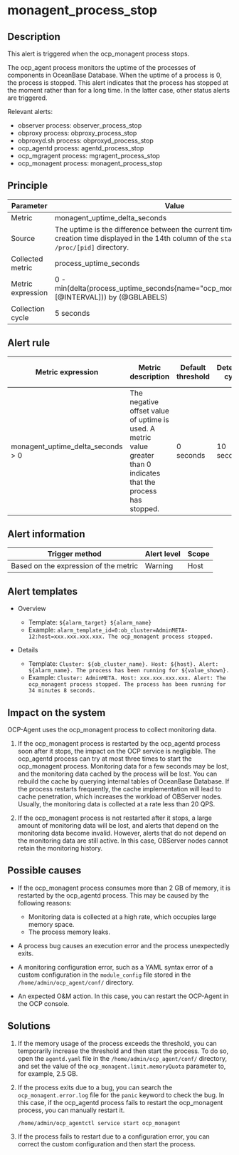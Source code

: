 # monagent_process_stop

## Description

This alert is triggered when the ocp_monagent process stops.

The ocp_agent process monitors the uptime of the processes of components in OceanBase Database. When the uptime of a process is 0, the process is stopped. This alert indicates that the process has stopped at the moment rather than for a long time. In the latter case, other status alerts are triggered.

Relevant alerts:

* observer process: observer_process_stop
* obproxy process: obproxy_process_stop
* obproxyd.sh process: obproxyd_process_stop
* ocp_agentd process: agentd_process_stop
* ocp_mgragent process: mgragent_process_stop
* ocp_monagent process: monagent_process_stop

## Principle

| Parameter | Value |
|--------|---------------------------------|
| Metric | monagent_uptime_delta_seconds |
| Source | The uptime is the difference between the current time and the process creation time displayed in the 14th column of the `stat` file in the `/proc/[pid]` directory.  |
| Collected metric | process_uptime_seconds |
| Metric expression | 0 - min(delta(process_uptime_seconds{name="ocp_monagent",@LABELS}[@INTERVAL])) by (@GBLABELS) |
| Collection cycle | 5 seconds |

## Alert rule

| Metric expression | Metric description | Default threshold | Detection cycle | Time before clearance |
|------|------|------|------|------|
| monagent_uptime_delta_seconds > 0 | The negative offset value of uptime is used. A metric value greater than 0 indicates that the process has stopped. | 0 seconds | 10 seconds | 5 minutes |

## Alert information

| Trigger method | Alert level | Scope |
|------|------|------|
| Based on the expression of the metric | Warning | Host |

## Alert templates

* Overview

  * Template: `${alarm_target} ${alarm_name}`
  * Example: `alarm_template_id=0:ob_cluster=AdminMETA-12:host=xxx.xxx.xxx.xxx. The ocp_monagent process stopped.`

* Details

  * Template: `Cluster: ${ob_cluster_name}. Host: ${host}. Alert: ${alarm_name}. The process has been running for ${value_shown}. `
  * Example: `Cluster: AdminMETA. Host: xxx.xxx.xxx.xxx. Alert: The ocp_monagent process stopped. The process has been running for 34 minutes 8 seconds. `

## Impact on the system

OCP-Agent uses the ocp_monagent process to collect monitoring data.

1. If the ocp_monagent process is restarted by the ocp_agentd process soon after it stops, the impact on the OCP service is negligible. The ocp_agentd process can try at most three times to start the ocp_monagent process. Monitoring data for a few seconds may be lost, and the monitoring data cached by the process will be lost. You can rebuild the cache by querying internal tables of OceanBase Database. If the process restarts frequently, the cache implementation will lead to cache penetration, which increases the workload of OBServer nodes. Usually, the monitoring data is collected at a rate less than 20 QPS.

2. If the ocp_monagent process is not restarted after it stops, a large amount of monitoring data will be lost, and alerts that depend on the monitoring data become invalid. However, alerts that do not depend on the monitoring data are still active. In this case, OBServer nodes cannot retain the monitoring history.

## Possible causes

* If the ocp_monagent process consumes more than 2 GB of memory, it is restarted by the ocp_agentd process. This may be caused by the following reasons:

  * Monitoring data is collected at a high rate, which occupies large memory space.
  * The process memory leaks.

* A process bug causes an execution error and the process unexpectedly exits.

* A monitoring configuration error, such as a YAML syntax error of a custom configuration in the `module_config` file stored in the `/home/admin/ocp_agent/conf/` directory.

* An expected O&M action. In this case, you can restart the OCP-Agent in the OCP console.

## Solutions

1. If the memory usage of the process exceeds the threshold, you can temporarily increase the threshold and then start the process. To do so, open the `agentd.yaml` file in the `/home/admin/ocp_agent/conf/` directory, and set the value of the `ocp_monagent.limit.memoryQuota` parameter to, for example, 2.5 GB.

2. If the process exits due to a bug, you can search the `ocp_monagent.error.log` file for the `panic` keyword to check the bug. In this case, if the ocp_agentd process fails to restart the ocp_monagent process, you can manually restart it.

    ```shell
    /home/admin/ocp_agentctl service start ocp_monagent
    ```

3. If the process fails to restart due to a configuration error, you can correct the custom configuration and then start the process.
